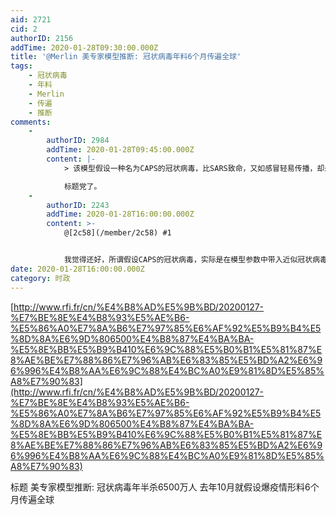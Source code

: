```yaml
---
aid: 2721
cid: 2
authorID: 2156
addTime: 2020-01-28T09:30:00.000Z
title: '@Merlin 美专家模型推断: 冠状病毒年料6个月传遍全球'
tags:
    - 冠状病毒
    - 年料
    - Merlin
    - 传遍
    - 推断
comments:
    -
        authorID: 2984
        addTime: 2020-01-28T09:45:00.000Z
        content: |-
            > 该模型假设一种名为CAPS的冠状病毒，比SARS致命，又如感冒轻易传播，却未开发出疫苗，能迅速传播促成全球大流行。

            标题党了。
    -
        authorID: 2243
        addTime: 2020-01-28T16:00:00.000Z
        content: >-
            @[2c58](/member/2c58) #1


            我觉得还好，所谓假设CAPS的冠状病毒，实际是在模型参数中带入近似冠状病毒的参数，例如传播和致病性。然后模拟传播趋势~当然不看原文无法判断假设和条件是否合理。
date: 2020-01-28T16:00:00.000Z
category: 时政
---
```


[http://www.rfi.fr/cn/%E4%B8%AD%E5%9B%BD/20200127-%E7%BE%8E%E4%B8%93%E5%AE%B6-%E5%86%A0%E7%8A%B6%E7%97%85%E6%AF%92%E5%B9%B4%E5%8D%8A%E6%9D%806500%E4%B8%87%E4%BA%BA-%E5%8E%BB%E5%B9%B410%E6%9C%88%E5%B0%B1%E5%81%87%E8%AE%BE%E7%88%86%E7%96%AB%E6%83%85%E5%BD%A2%E6%96%996%E4%B8%AA%E6%9C%88%E4%BC%A0%E9%81%8D%E5%85%A8%E7%90%83](http://www.rfi.fr/cn/%E4%B8%AD%E5%9B%BD/20200127-%E7%BE%8E%E4%B8%93%E5%AE%B6-%E5%86%A0%E7%8A%B6%E7%97%85%E6%AF%92%E5%B9%B4%E5%8D%8A%E6%9D%806500%E4%B8%87%E4%BA%BA-%E5%8E%BB%E5%B9%B410%E6%9C%88%E5%B0%B1%E5%81%87%E8%AE%BE%E7%88%86%E7%96%AB%E6%83%85%E5%BD%A2%E6%96%996%E4%B8%AA%E6%9C%88%E4%BC%A0%E9%81%8D%E5%85%A8%E7%90%83)

标题 美专家模型推断: 冠状病毒年半杀6500万人 去年10月就假设爆疫情形料6个月传遍全球
